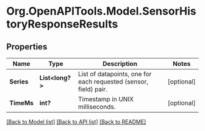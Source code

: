 # Org.OpenAPITools.Model.SensorHistoryResponseResults
## Properties

Name | Type | Description | Notes
------------ | ------------- | ------------- | -------------
**Series** | **List&lt;long?&gt;** | List of datapoints, one for each requested (sensor, field) pair. | [optional] 
**TimeMs** | **int?** | Timestamp in UNIX milliseconds. | [optional] 

[[Back to Model list]](../README.md#documentation-for-models) [[Back to API list]](../README.md#documentation-for-api-endpoints) [[Back to README]](../README.md)

